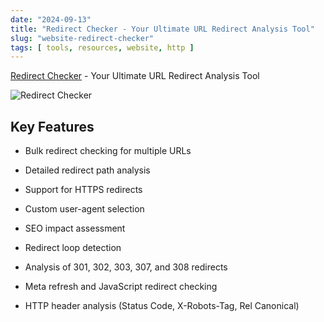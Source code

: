 ```yaml
---
date: "2024-09-13"
title: "Redirect Checker - Your Ultimate URL Redirect Analysis Tool"
slug: "website-redirect-checker"
tags: [ tools, resources, website, http ]
---
```




[Redirect Checker][1] - Your Ultimate URL Redirect Analysis Tool

![Redirect Checker][2]

## Key Features

* Bulk redirect checking for multiple URLs
* Detailed redirect path analysis
* Support for HTTPS redirects
* Custom user-agent selection
* SEO impact assessment
* Redirect loop detection
* Analysis of 301, 302, 303, 307, and 308 redirects
* Meta refresh and JavaScript redirect checking
* HTTP header analysis (Status Code, X-Robots-Tag, Rel Canonical)



   [1]: https://www.redirectchecker.org/
   [2]: /saves/2024/09/images/redirect-checker.png
